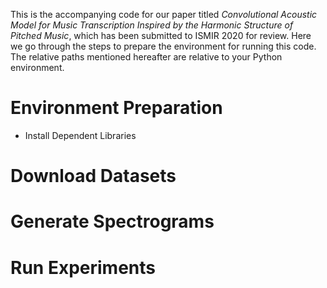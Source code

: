 This is the accompanying code for our paper titled *Convolutional Acoustic Model for Music Transcription Inspired by the Harmonic Structure of Pitched Music*, which has been submitted to ISMIR 2020 for review. Here we go through the steps to prepare the environment for running this code. The relative paths mentioned hereafter are relative to your Python environment.

Environment Preparation
=======================

-   Install Dependent Libraries

Download Datasets
=================

Generate Spectrograms
=====================

Run Experiments
===============
